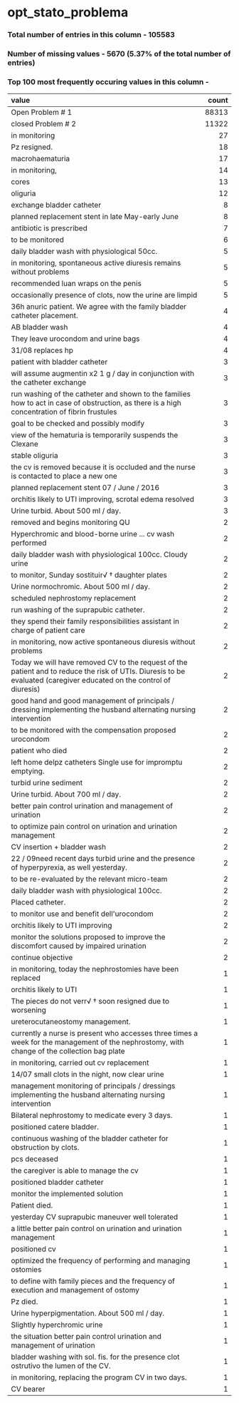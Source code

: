 
# opt_stato_problema

### Total number of entries in this column - 105583

### Number of missing values - 5670 (5.37% of the total number of entries)

### Top 100 most frequently occuring values in this column -

| value                                                                                                                                                                |   count |
|:---------------------------------------------------------------------------------------------------------------------------------------------------------------------|--------:|
| Open Problem # 1                                                                                                                                                     |   88313 |
| closed Problem # 2                                                                                                                                                   |   11322 |
| in monitoring                                                                                                                                                        |      27 |
| Pz resigned.                                                                                                                                                         |      18 |
| macrohaematuria                                                                                                                                                      |      17 |
| in monitoring,                                                                                                                                                       |      14 |
| cores                                                                                                                                                                |      13 |
| oliguria                                                                                                                                                             |      12 |
| exchange bladder catheter                                                                                                                                            |       8 |
| planned replacement stent in late May-early June                                                                                                                     |       8 |
| antibiotic is prescribed                                                                                                                                             |       7 |
| to be monitored                                                                                                                                                      |       6 |
| daily bladder wash with physiological 50cc.                                                                                                                          |       5 |
| in monitoring, spontaneous active diuresis remains without problems                                                                                                  |       5 |
| recommended luan wraps on the penis                                                                                                                                  |       5 |
| occasionally presence of clots, now the urine are limpid                                                                                                             |       5 |
| 36h anuric patient. We agree with the family bladder catheter placement.                                                                                             |       4 |
| AB bladder wash                                                                                                                                                      |       4 |
| They leave urocondom and urine bags                                                                                                                                  |       4 |
| 31/08 replaces hp                                                                                                                                                    |       4 |
| patient with bladder catheter                                                                                                                                        |       3 |
| will assume augmentin x2 1 g / day in conjunction with the catheter exchange                                                                                         |       3 |
| run washing of the catheter and shown to the families how to act in case of obstruction, as there is a high concentration of fibrin frustules                        |       3 |
| goal to be checked and possibly modify                                                                                                                               |       3 |
| view of the hematuria is temporarily suspends the Clexane                                                                                                            |       3 |
| stable oliguria                                                                                                                                                      |       3 |
| the cv is removed because it is occluded and the nurse is contacted to place a new one                                                                               |       3 |
| planned replacement stent 07 / June / 2016                                                                                                                           |       3 |
| orchitis likely to UTI improving, scrotal edema resolved                                                                                                             |       3 |
| Urine turbid. About 500 ml / day.                                                                                                                                    |       3 |
| removed and begins monitoring QU                                                                                                                                     |       2 |
| Hyperchromic and blood-borne urine ... cv wash performed                                                                                                             |       2 |
| daily bladder wash with physiological 100cc. Cloudy urine                                                                                                            |       2 |
| to monitor, Sunday sostituir√ † daughter plates                                                                                                                      |       2 |
| Urine normochromic. About 500 ml / day.                                                                                                                              |       2 |
| scheduled nephrostomy replacement                                                                                                                                    |       2 |
| run washing of the suprapubic catheter.                                                                                                                              |       2 |
| they spend their family responsibilities assistant in charge of patient care                                                                                         |       2 |
| in monitoring, now active spontaneous diuresis without problems                                                                                                      |       2 |
| Today we will have removed CV to the request of the patient and to reduce the risk of UTIs. Diuresis to be evaluated (caregiver educated on the control of diuresis) |       2 |
| good hand and good management of principals / dressing implementing the husband alternating nursing intervention                                                     |       2 |
| to be monitored with the compensation proposed urocondom                                                                                                             |       2 |
| patient who died                                                                                                                                                     |       2 |
| left home delpz catheters Single use for impromptu emptying.                                                                                                         |       2 |
| turbid urine sediment                                                                                                                                                |       2 |
| Urine turbid. About 700 ml / day.                                                                                                                                    |       2 |
| better pain control urination and management of urination                                                                                                            |       2 |
| to optimize pain control on urination and urination management                                                                                                       |       2 |
| CV insertion + bladder wash                                                                                                                                          |       2 |
| 22 / 09need recent days turbid urine and the presence of hyperpyrexia, as well yesterday.                                                                            |       2 |
| to be re-evaluated by the relevant micro-team                                                                                                                        |       2 |
| daily bladder wash with physiological 100cc.                                                                                                                         |       2 |
| Placed catheter.                                                                                                                                                     |       2 |
| to monitor use and benefit dell'urocondom                                                                                                                            |       2 |
| orchitis likely to UTI improving                                                                                                                                     |       2 |
| monitor the solutions proposed to improve the discomfort caused by impaired urination                                                                                |       2 |
| continue objective                                                                                                                                                   |       2 |
| in monitoring, today the nephrostomies have been replaced                                                                                                            |       1 |
| orchitis likely to UTI                                                                                                                                               |       1 |
| The pieces do not verr√ † soon resigned due to worsening                                                                                                             |       1 |
| ureterocutaneostomy management.                                                                                                                                      |       1 |
| currently a nurse is present who accesses three times a week for the management of the nephrostomy, with change of the collection bag plate                          |       1 |
| in monitoring, carried out cv replacement                                                                                                                            |       1 |
| 14/07 small clots in the night, now clear urine                                                                                                                      |       1 |
| management monitoring of principals / dressings implementing the husband alternating nursing intervention                                                            |       1 |
| Bilateral nephrostomy to medicate every 3 days.                                                                                                                      |       1 |
| positioned catere bladder.                                                                                                                                           |       1 |
| continuous washing of the bladder catheter for obstruction by clots.                                                                                                 |       1 |
| pcs deceased                                                                                                                                                         |       1 |
| the caregiver is able to manage the cv                                                                                                                               |       1 |
| positioned bladder catheter                                                                                                                                          |       1 |
| monitor the implemented solution                                                                                                                                     |       1 |
| Patient died.                                                                                                                                                        |       1 |
| yesterday CV suprapubic maneuver well tolerated                                                                                                                      |       1 |
| a little better pain control on urination and urination management                                                                                                   |       1 |
| positioned cv                                                                                                                                                        |       1 |
| optimized the frequency of performing and managing ostomies                                                                                                          |       1 |
| to define with family pieces and the frequency of execution and management of ostomy                                                                                 |       1 |
| Pz died.                                                                                                                                                             |       1 |
| Urine hyperpigmentation. About 500 ml / day.                                                                                                                         |       1 |
| Slightly hyperchromic urine                                                                                                                                          |       1 |
| the situation better pain control urination and management of urination                                                                                              |       1 |
| bladder washing with sol. fis. for the presence clot ostrutivo the lumen of the CV.                                                                                  |       1 |
| in monitoring, replacing the program CV in two days.                                                                                                                 |       1 |
| CV bearer                                                                                                                                                            |       1 |
